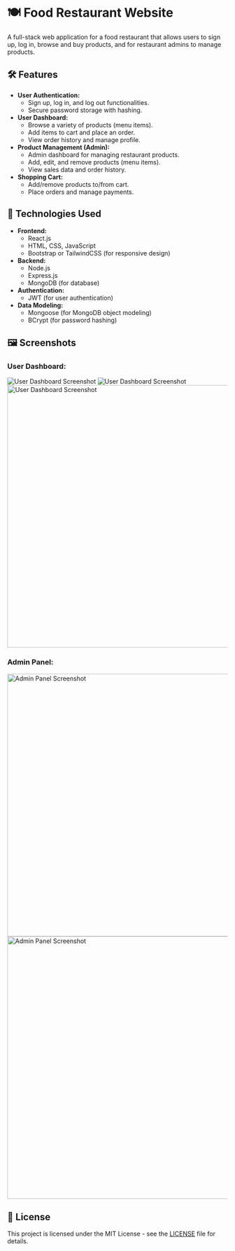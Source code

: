 <h1>🍽️ Food Restaurant Website</h1>
<p>A full-stack web application for a food restaurant that allows users to sign up, log in, browse and buy products, and for restaurant admins to manage products.</p>

<h2>🛠️ Features</h2>
<ul>
    <li><strong>User Authentication:</strong>
        <ul>
            <li>Sign up, log in, and log out functionalities.</li>
            <li>Secure password storage with hashing.</li>
        </ul>
    </li>
    <li><strong>User Dashboard:</strong>
        <ul>
            <li>Browse a variety of products (menu items).</li>
            <li>Add items to cart and place an order.</li>
            <li>View order history and manage profile.</li>
        </ul>
    </li>
    <li><strong>Product Management (Admin):</strong>
        <ul>
            <li>Admin dashboard for managing restaurant products.</li>
            <li>Add, edit, and remove products (menu items).</li>
            <li>View sales data and order history.</li>
        </ul>
    </li>
    <li><strong>Shopping Cart:</strong>
        <ul>
            <li>Add/remove products to/from cart.</li>
            <li>Place orders and manage payments.</li>
        </ul>
    </li>
</ul>

<h2>🚀 Technologies Used</h2>
<ul>
    <li><strong>Frontend:</strong>
        <ul>
            <li>React.js</li>
            <li>HTML, CSS, JavaScript</li>
            <li>Bootstrap or TailwindCSS (for responsive design)</li>
        </ul>
    </li>
    <li><strong>Backend:</strong>
        <ul>
            <li>Node.js</li>
            <li>Express.js</li>
            <li>MongoDB (for database)</li>
        </ul>
    </li>
    <li><strong>Authentication:</strong>
        <ul>
            <li>JWT (for user authentication)</li>
        </ul>
    </li>
    <li><strong>Data Modeling:</strong>
        <ul>
            <li>Mongoose (for MongoDB object modeling)</li>
            <li>BCrypt (for password hashing)</li>
        </ul>
    </li>
</ul>

<h2>🖼️ Screenshots</h2>
<h3>User Dashboard:</h3>
<img src="https://i.ibb.co/ysZKZfQ/Screenshot-2024-04-28-125539.png" alt="User Dashboard Screenshot" width="">
<img src="https://i.ibb.co/zNJNpPk/Screenshot-2024-04-28-125858.png" alt="User Dashboard Screenshot" width="">
<img src="https://i.ibb.co/4JnVcMq/Screenshot-2024-04-28-132325.png" alt="User Dashboard Screenshot" width="600">

<h3>Admin Panel:</h3>
<img src="https://i.ibb.co/3MpjvSN/Screenshot-2024-04-28-145054.png" alt="Admin Panel Screenshot" width="600">
<img src="https://i.ibb.co/HK7kFwJ/Screenshot-2024-04-28-145258.png" alt="Admin Panel Screenshot" width="600">
<h2>📝 License</h2>
<p>This project is licensed under the MIT License - see the <a href="LICENSE">LICENSE</a> file for details.</p>
